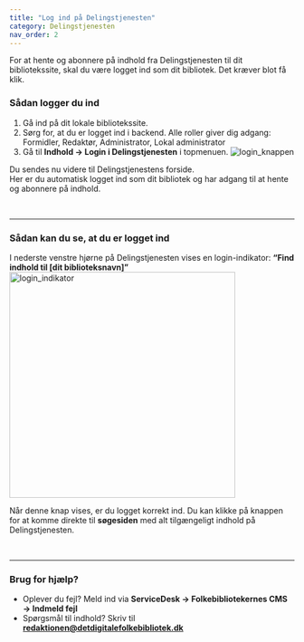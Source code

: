 ```yaml
---
title: "Log ind på Delingstjenesten"
category: Delingstjenesten
nav_order: 2
---
```



For at hente og abonnere på indhold fra Delingstjenesten til dit bibliotekssite, skal du være logget ind som dit bibliotek. Det kræver blot få klik.


### Sådan logger du ind

1. Gå ind på dit lokale bibliotekssite.
2. Sørg for, at du er logget ind i backend. Alle roller giver dig adgang: Formidler, Redaktør, Administrator, Lokal administrator
3. Gå til **Indhold → Login i Delingstjenesten** i topmenuen.
![login_knappen](https://github.com/user-attachments/assets/6cdac560-391b-4572-99f4-79d8c63110db)

Du sendes nu videre til Delingstjenestens forside.  
Her er du automatisk logget ind som dit bibliotek og har adgang til at hente og abonnere på indhold.

<br>

---

### Sådan kan du se, at du er logget ind

I nederste venstre hjørne på Delingstjenesten vises en login-indikator: **“Find indhold til [dit biblioteksnavn]”**
<img width="399" alt="login_indikator" src="https://github.com/user-attachments/assets/86ab97b9-8296-43d5-975b-deb11f4b6652" /> 

Når denne knap vises, er du logget korrekt ind. Du kan klikke på knappen for at komme direkte til **søgesiden** med alt tilgængeligt indhold på Delingstjenesten.

<br>


---

### Brug for hjælp?
- Oplever du fejl? Meld ind via **ServiceDesk → Folkebibliotekernes CMS → Indmeld fejl**
- Spørgsmål til indhold? Skriv til [**redaktionen@detdigitalefolkebibliotek.dk**](mailto:redaktionen@detdigitalefolkebibliotek.dk)
